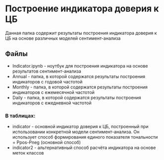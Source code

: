 # Построение индикатора доверия к ЦБ
Данная папка содержит результаты построения индикатора доверия к ЦБ на основе различных моделей сентимент-анализа
## Файлы
- Indicator.ipynb - ноутбук для построения индикатора на основе результатов сентимент-анализа
- Annual - папка, в которой содержатся результаты построения индикаторов с годовой частотой
- Monthly - папка, в которой содержатся результаты построения индикаторов с ежемесячной частотой
- Daily - папка, в которой содержатся результаты построения индикаторов с ежедневной частотой

### В таблицах:
- indicator - основной индикатор доверия к ЦБ, построенный при использовании конкретной модели сентимент-анализа. Он использует способ формирования единого показателя тональности = Ppos-Pneg (основной способ)
- indicator2 - альтернативный способ расчёта индикатора на основе меток классов
